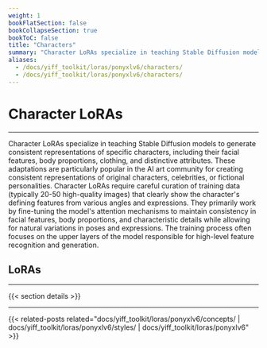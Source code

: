 ```yaml
---
weight: 1
bookFlatSection: false
bookCollapseSection: true
bookToC: false
title: "Characters"
summary: "Character LoRAs specialize in teaching Stable Diffusion models to generate consistent representations of specific characters, including their facial features, body proportions, clothing, and distinctive attributes. These adaptations are particularly popular in the AI art community for creating consistent representations of original characters, celebrities, or fictional personalities. Character LoRAs require careful curation of training data (typically 20-50 high-quality images) that clearly show the character's defining features from various angles and expressions. They primarily work by fine-tuning the model's attention mechanisms to maintain consistency in facial features, body proportions, and characteristic details while allowing for natural variations in poses and expressions. The training process often focuses on the upper layers of the model responsible for high-level feature recognition and generation."
aliases:
  - /docs/yiff_toolkit/loras/ponyxlv6/characters/
  - /docs/yiff_toolkit/loras/ponyxlv6/characters/
---
```


<!--markdownlint-disable MD025 -->

# Character LoRAs

---

Character LoRAs specialize in teaching Stable Diffusion models to generate consistent representations of specific characters, including their facial features, body proportions, clothing, and distinctive attributes. These adaptations are particularly popular in the AI art community for creating consistent representations of original characters, celebrities, or fictional personalities. Character LoRAs require careful curation of training data (typically 20-50 high-quality images) that clearly show the character's defining features from various angles and expressions. They primarily work by fine-tuning the model's attention mechanisms to maintain consistency in facial features, body proportions, and characteristic details while allowing for natural variations in poses and expressions. The training process often focuses on the upper layers of the model responsible for high-level feature recognition and generation.

## LoRAs

---

{{< section details >}}

---

<!--
HUGO_SEARCH_EXCLUDE_START
-->
{{< related-posts related="docs/yiff_toolkit/loras/ponyxlv6/concepts/ | docs/yiff_toolkit/loras/ponyxlv6/styles/ | docs/yiff_toolkit/loras/ponyxlv6" >}}
<!--
HUGO_SEARCH_EXCLUDE_END
-->
